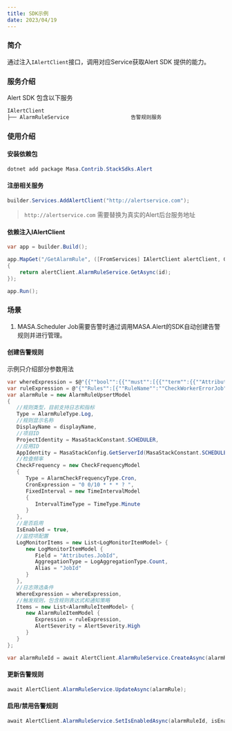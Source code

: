 ```yaml
---
title: SDK示例
date: 2023/04/19
---
```


### 简介

通过注入`IAlertClient`接口，调用对应Service获取Alert SDK 提供的能力。

### 服务介绍

Alert SDK 包含以下服务

```csharp
IAlertClient
├── AlarmRuleService                    告警规则服务
```

### 使用介绍

#### 安装依赖包

``` powershell
dotnet add package Masa.Contrib.StackSdks.Alert
```

#### 注册相关服务

```csharp
builder.Services.AddAlertClient("http://alertservice.com");
```

> `http://alertservice.com` 需要替换为真实的Alert后台服务地址

#### 依赖注入IAlertClient

```csharp 
var app = builder.Build();

app.MapGet("/GetAlarmRule", ([FromServices] IAlertClient alertClient, Guid id) =>
{
    return alertClient.AlarmRuleService.GetAsync(id);
});

app.Run();
```

### 场景

1. MASA.Scheduler Job需要告警时通过调用MASA.Alert的SDK自动创建告警规则并进行管理。

#### 创建告警规则
   示例只介绍部分参数用法
   ```csharp
   var whereExpression = $@"{{""bool"":{{""must"":[{{""term"":{{""Attributes.JobId.keyword"":""{jobId}""}}}},{{""term"":{{""SeverityText.keyword"":""Error""}}}}]}}}}";
   var ruleExpression = @"{""Rules"":[{""RuleName"":""CheckWorkerErrorJob"",""ErrorMessage"":""Log with error level."",""ErrorType"":""Error"",""RuleExpressionType"":""LambdaExpression"",""Expression"":""JobId > 0""}]}";
   var alarmRule = new AlarmRuleUpsertModel
   {
      //规则类型，目前支持日志和指标
      Type = AlarmRuleType.Log,
      //规则显示名称
      DisplayName = displayName,
      //项目ID
      ProjectIdentity = MasaStackConstant.SCHEDULER,
      //应用ID
      AppIdentity = MasaStackConfig.GetServerId(MasaStackConstant.SCHEDULER, "worker"),
      //检查频率
      CheckFrequency = new CheckFrequencyModel
      {
         Type = AlarmCheckFrequencyType.Cron,
         CronExpression = "0 0/10 * * * ? ",
         FixedInterval = new TimeIntervalModel
         {
            IntervalTimeType = TimeType.Minute
         }
      },
      //是否启用
      IsEnabled = true,
      //监控项配置
      LogMonitorItems = new List<LogMonitorItemModel> {
         new LogMonitorItemModel {
            Field = "Attributes.JobId",
            AggregationType = LogAggregationType.Count,
            Alias = "JobId"
         }
      },
      //日志筛选条件
      WhereExpression = whereExpression,
      //触发规则，包含规则表达式和通知策略
      Items = new List<AlarmRuleItemModel> {
         new AlarmRuleItemModel {
            Expression = ruleExpression,
            AlertSeverity = AlertSeverity.High
         }
      }
   };

   var alarmRuleId = await AlertClient.AlarmRuleService.CreateAsync(alarmRule);
   ```

#### 更新告警规则
   ```csharp
   await AlertClient.AlarmRuleService.UpdateAsync(alarmRule);
   ```

#### 启用/禁用告警规则
   ```csharp
   await AlertClient.AlarmRuleService.SetIsEnabledAsync(alarmRuleId, isEnabled);
   ```